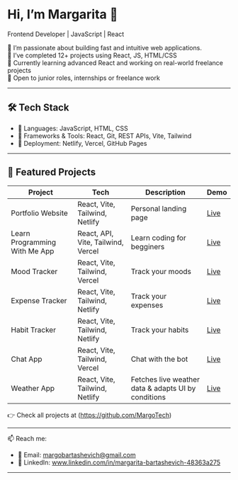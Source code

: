 # Hi, I’m Margarita 👋  
Frontend Developer | JavaScript | React

🚀 I’m passionate about building fast and intuitive web applications.  
📌 I’ve completed 12+ projects using React, JS, HTML/CSS  
🌱 Currently learning advanced React and working on real-world freelance projects  
💼 Open to junior roles, internships or freelance work  

---

## 🛠 Tech Stack
- 🔹 Languages: JavaScript, HTML, CSS
- 🔹 Frameworks & Tools: React, Git, REST APIs, Vite, Tailwind
- 🔹 Deployment: Netlify, Vercel, GitHub Pages

---

## 📌 Featured Projects

| Project | Tech | Description | Demo |
|--------|------|-------------|------|
| Portfolio Website | React, Vite, Tailwind, Netlify| Personal landing page | [Live](https://68a48610111c07000836c402--portfolio-margo.netlify.app/) |
| Learn Programming With Me App | React, API,  Vite, Tailwind, Vercel | Learn coding for begginers | [Live](https://study-programming-with-me-app.vercel.app) |
| Mood Tracker | React, Vite, Tailwind, Vercel | Track your moods | [Live](https://mood-tracker-app-kohl.vercel.app) |
| Expense Tracker | React, Vite, Tailwind, Netlify | Track your expenses | [Live](https://687bb323699ee90008985a55--expencse-tracker.netlify.app/) |
| Habit Tracker | React, Vite, Tailwind, Netlify | Track your habits | [Live](https://68a46afceb747d1556d785d8--habit-tracker-app-margo.netlify.app/) |
| Chat App | React, Vite, Tailwind, Vercel | Chat with the bot| [Live](https://app-chat-liard.vercel.app) |
| Weather App | React, Vite, Tailwind, Netlify | Fetches live weather data & adapts UI by conditions | [Live](https://68b5b1e4dc9050d3288559a9--forecats-app.netlify.app/) |

👉 Check all projects at (https://github.com/MargoTech)

---

📫 Reach me:
- 📧 Email: margobartashevich@gmail.com  
- 💼 LinkedIn: www.linkedin.com/in/margarita-bartashevich-48363a275

---
